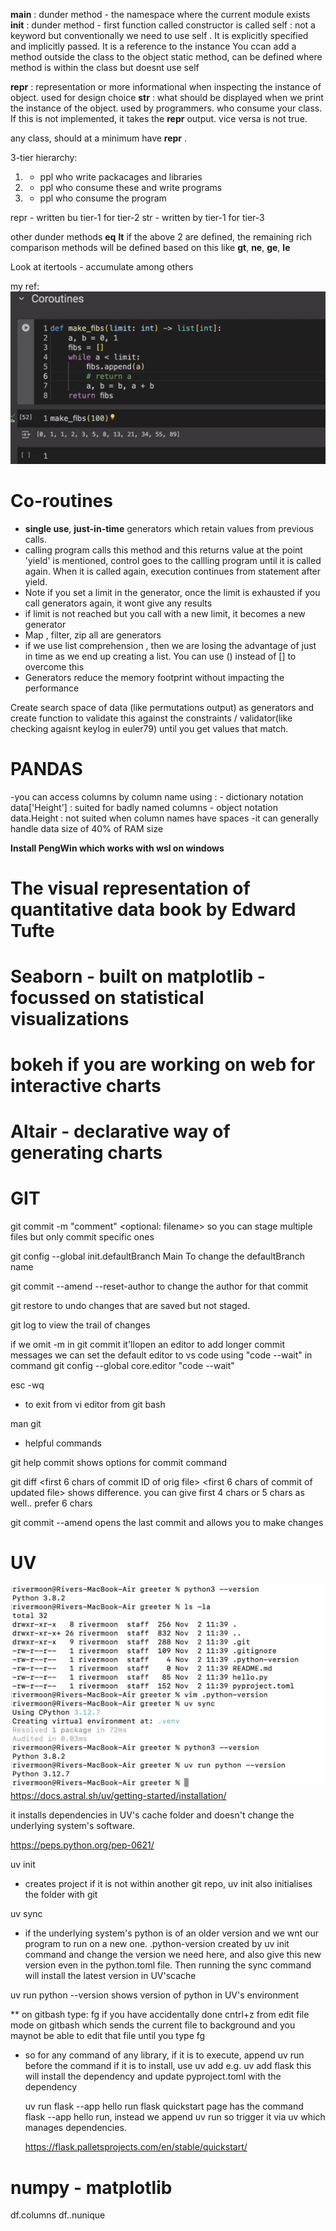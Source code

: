 __main__ : dunder method - the namespace where the current module exists
__init__ : dunder method - first function called constructor is called
self : not a keyword but conventionally we need to use self . It is explicitly specified and implicitly passed. It is a reference to the instance
You ccan add a method outside the class to the object
static method, can be defined where method is within the class but doesnt use self

__repr__ : representation or more informational when inspecting the instance of object. used for design choice
__str__ : what should be displayed when we print the instance of the object. used by programmers. who consume your class. If this is not implemented, it takes the __repr__ output. vice versa is not true.

any class, should at a minimum have __repr__ .

3-tier hierarchy:
1. - ppl who write packacages and libraries
2. - ppl who consume these and write programs
3. - ppl who consume the program

repr - written bu tier-1 for tier-2
str - written by tier-1 for tier-3

other dunder methods
 __eq__
 __lt__ 
 if the above 2 are defined, the remaining rich comparison methods will be defined based on this like __gt__, __ne__, __ge__, __le__

 Look at itertools - accumulate among others

 my ref:
 ![alt text](image.png)

# Co-routines 
 - **single use**, **just-in-time** generators which retain values from previous calls. 
 - calling program calls this method and this returns value at the point 'yield' is mentioned, control goes to the callling program until it is called again. When it is called again, execution continues from statement after yield.
 - Note if you set a limit in the generator, once the limit is exhausted if you call generators again, it wont give any results
 - if limit is not reached but you call with a new limit, it becomes a new generator
 - Map , filter, zip all are generators
 - if we use list comprehension , then we are losing the advantage of just in time as we end up creating a list. You can use () instead of [] to overcome this
 - Generators reduce the memory footprint without impacting the performance

 Create search space of data (like permutations output) as generators and create function to validate this against the constraints / validator(like checking agaisnt keylog in euler79) until you get values that match.

 # PANDAS 
 -you can access columns by column name using :
    - dictionary notation data['Height'] : suited for badly named columns
    - object notation data.Height : not suited when column names have spaces
 -it can generally handle data size of 40% of RAM size

**Install PengWin which works with wsl on windows**

# The visual representation of quantitative data book by Edward Tufte

# Seaborn - built on matplotlib - focussed on statistical visualizations

# bokeh if you are working on web for interactive charts

# Altair - declarative way of generating charts

# GIT
 git commit -m "comment" <optional: filename> 
so you can stage multiple files but only commit specific ones

 git config --global init.defaultBranch Main 
 To change the defaultBranch name

git commit --amend --reset-author
to change the author for that commit

git restore <filename>
to undo changes that are saved but not staged.

git log 
to view the trail of changes

if we omit -m in git commit it'llopen an editor to add longer commit messages
we can set the default editor to vs code using "code --wait" in command
git config --global core.editor "code --wait"


esc -wq
- to exit from vi editor from git bash

man git
- helpful commands

git help commit
shows options for commit command 

git diff <first 6 chars of commit ID of orig file> <first 6 chars of commit of updated file>
shows difference. you can give first 4 chars or 5 chars as well.. prefer 6 chars

git commit --amend
opens the last commit and allows you to make changes


# UV
![alt text](image-1.png)
https://docs.astral.sh/uv/getting-started/installation/

it installs dependencies in UV's cache folder and doesn't change the underlying system's software.

https://peps.python.org/pep-0621/

uv init
 - creates project 
if it is not within another git repo, uv init also initialises the folder with git 

uv sync
- if the underlying system's python is of an older version and we wnt our program to run on a new one.
.python-version created by uv init command and change the version we need here, and also give this new version even in the python.toml file. Then running the sync command will install the latest version in UV'scache

uv run python --version
shows version of python in UV's environment


** on gitbash type: fg  if you have accidentally done cntrl+z from edit file mode on gitbash which sends the current file to background and you maynot be able to edit that file until you type fg

- so for any command of any library, 
   if it is to execute, append uv run before the command
   if it is to install, use uv add <whatever the installable>
   e.g. uv add flask 
   this will install the dependency and update pyproject.toml with the dependency
   
   uv run flask --app hello run
   flask quickstart page has the command flask --app hello run, instead we append uv run so trigger it via uv which manages dependencies. 

   https://flask.palletsprojects.com/en/stable/quickstart/

# numpy - matplotlib
df.columns
df.<columnanme>.nunique